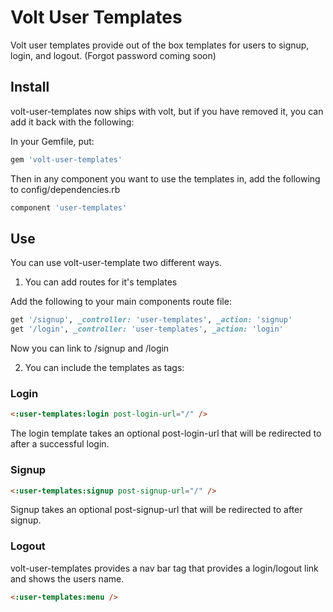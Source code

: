 # Volt User Templates

Volt user templates provide out of the box templates for users to signup, login, and logout.  (Forgot password coming soon)

## Install

volt-user-templates now ships with volt, but if you have removed it, you can add it back with the following:

In your Gemfile, put:

```ruby
gem 'volt-user-templates'
```

Then in any component you want to use the templates in, add the following to config/dependencies.rb

```ruby
component 'user-templates'
```

## Use

You can use volt-user-template two different ways.

1) You can add routes for it's templates

Add the following to your main components route file:

```ruby
get '/signup', _controller: 'user-templates', _action: 'signup'
get '/login', _controller: 'user-templates', _action: 'login'
```

Now you can link to /signup and /login

2) You can include the templates as tags:

### Login

```html
<:user-templates:login post-login-url="/" />
```

The login template takes an optional post-login-url that will be redirected to after a successful login.

### Signup

```html
<:user-templates:signup post-signup-url="/" />
```

Signup takes an optional post-signup-url that will be redirected to after signup.

### Logout

volt-user-templates provides a nav bar tag that provides a login/logout link and shows the users name.

```html
<:user-templates:menu />
```